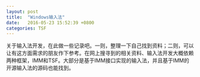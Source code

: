 ```yaml
---
layout: post
title:  "Windows输入法"
date:   2016-05-23 15:52:39 +0800
categories: TSF
---
```

关于输入法开发，在此做一些记录吧。一则，整理一下自己找到资料；二则，可以让有这方面需求的朋友作下参考。在网上搜寻到的相关资料、输入法开发大概依赖两种框架，IMM和TSF。大部分是基于IMM接口实现的输入法，并且基于IMM的开源输入法的源码也能找到。
